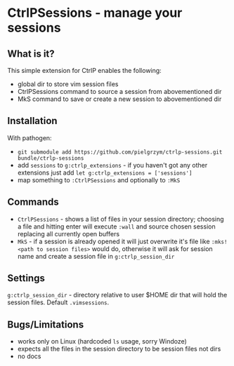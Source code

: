 CtrlPSessions - manage your sessions
====================================

What is it?
-----------

This simple extension for CtrlP enables the following:
* global dir to store vim session files
* CtrlPSessions command to source a session from abovementioned dir
* MkS command to save or create a new session to abovementioned dir


Installation
------------

With pathogen:
* `git submodule add https://github.com/pielgrzym/ctrlp-sessions.git bundle/ctrlp-sessions`
* add `sessions` to `g:ctrlp_extensions` - if you haven't got any other extensions just add `let g:ctrlp_extensions = ['sessions']`
* map something to `:CtrlPSessions` and optionally to `:MkS`

Commands
--------

* `CtrlPSessions` - shows a list of files in your session directory; choosing a file and hitting enter will execute `:wall` and source chosen session replacing all currently open buffers
* `MkS` - if a session is already opened it will just overwrite it's file like `:mks! <path to session files>` would do, otherwise it will ask for session name and create a session file in `g:ctrlp_session_dir`


Settings
--------

`g:ctrlp_session_dir` - directory relative to user $HOME dir that will hold the session files. Default `.vimsessions`.

Bugs/Limitations
----------------

* works only on Linux (hardcoded `ls` usage, sorry Windoze)
* expects all the files in the session directory to be session files not dirs
* no docs
